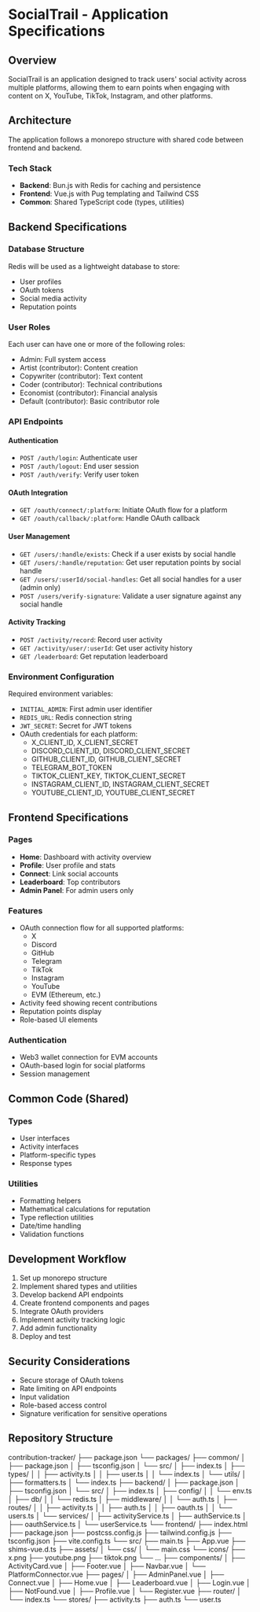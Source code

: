 # SocialTrail - Application Specifications

## Overview
SocialTrail is an application designed to track users' social activity across multiple platforms, allowing them to earn points when engaging with content on X, YouTube, TikTok, Instagram, and other platforms.

## Architecture
The application follows a monorepo structure with shared code between frontend and backend.

### Tech Stack
- **Backend**: Bun.js with Redis for caching and persistence
- **Frontend**: Vue.js with Pug templating and Tailwind CSS
- **Common**: Shared TypeScript code (types, utilities)

## Backend Specifications

### Database Structure
Redis will be used as a lightweight database to store:
- User profiles
- OAuth tokens
- Social media activity
- Reputation points

### User Roles
Each user can have one or more of the following roles:
- Admin: Full system access
- Artist (contributor): Content creation
- Copywriter (contributor): Text content
- Coder (contributor): Technical contributions
- Economist (contributor): Financial analysis
- Default (contributor): Basic contributor role

### API Endpoints

#### Authentication
- `POST /auth/login`: Authenticate user
- `POST /auth/logout`: End user session
- `POST /auth/verify`: Verify user token

#### OAuth Integration
- `GET /oauth/connect/:platform`: Initiate OAuth flow for a platform
- `GET /oauth/callback/:platform`: Handle OAuth callback

#### User Management
- `GET /users/:handle/exists`: Check if a user exists by social handle
- `GET /users/:handle/reputation`: Get user reputation points by social handle
- `GET /users/:userId/social-handles`: Get all social handles for a user (admin only)
- `POST /users/verify-signature`: Validate a user signature against any social handle

#### Activity Tracking
- `POST /activity/record`: Record user activity
- `GET /activity/user/:userId`: Get user activity history
- `GET /leaderboard`: Get reputation leaderboard

### Environment Configuration
Required environment variables:
- `INITIAL_ADMIN`: First admin user identifier
- `REDIS_URL`: Redis connection string
- `JWT_SECRET`: Secret for JWT tokens
- OAuth credentials for each platform:
  - X_CLIENT_ID, X_CLIENT_SECRET
  - DISCORD_CLIENT_ID, DISCORD_CLIENT_SECRET
  - GITHUB_CLIENT_ID, GITHUB_CLIENT_SECRET
  - TELEGRAM_BOT_TOKEN
  - TIKTOK_CLIENT_KEY, TIKTOK_CLIENT_SECRET
  - INSTAGRAM_CLIENT_ID, INSTAGRAM_CLIENT_SECRET
  - YOUTUBE_CLIENT_ID, YOUTUBE_CLIENT_SECRET

## Frontend Specifications

### Pages
- **Home**: Dashboard with activity overview
- **Profile**: User profile and stats
- **Connect**: Link social accounts
- **Leaderboard**: Top contributors
- **Admin Panel**: For admin users only

### Features
- OAuth connection flow for all supported platforms:
  - X
  - Discord
  - GitHub
  - Telegram
  - TikTok
  - Instagram
  - YouTube
  - EVM (Ethereum, etc.)
- Activity feed showing recent contributions
- Reputation points display
- Role-based UI elements

### Authentication
- Web3 wallet connection for EVM accounts
- OAuth-based login for social platforms
- Session management

## Common Code (Shared)

### Types
- User interfaces
- Activity interfaces
- Platform-specific types
- Response types

### Utilities
- Formatting helpers
- Mathematical calculations for reputation
- Type reflection utilities
- Date/time handling
- Validation functions

## Development Workflow
1. Set up monorepo structure
2. Implement shared types and utilities
3. Develop backend API endpoints
4. Create frontend components and pages
5. Integrate OAuth providers
6. Implement activity tracking logic
7. Add admin functionality
8. Deploy and test

## Security Considerations
- Secure storage of OAuth tokens
- Rate limiting on API endpoints
- Input validation
- Role-based access control
- Signature verification for sensitive operations

## Repository Structure
contribution-tracker/
├── package.json
└── packages/
   ├── common/
   │   ├── package.json
   │   ├── tsconfig.json
   │   └── src/
   │       ├── index.ts
   │       ├── types/
   │       │   ├── activity.ts
   │       │   ├── user.ts
   │       │   └── index.ts
   │       └── utils/
   │           ├── formatters.ts
   │           └── index.ts
   ├── backend/
   │   ├── package.json
   │   ├── tsconfig.json
   │   └── src/
   │       ├── index.ts
   │       ├── config/
   │       │   └── env.ts
   │       ├── db/
   │       │   └── redis.ts
   │       ├── middleware/
   │       │   └── auth.ts
   │       ├── routes/
   │       │   ├── activity.ts
   │       │   ├── auth.ts
   │       │   ├── oauth.ts
   │       │   └── users.ts
   │       └── services/
   │           ├── activityService.ts
   │           ├── authService.ts
   │           ├── oauthService.ts
   │           └── userService.ts
   └── frontend/
       ├── index.html
       ├── package.json
       ├── postcss.config.js
       ├── tailwind.config.js
       ├── tsconfig.json
       ├── vite.config.ts
       └── src/
           ├── main.ts
           ├── App.vue
           ├── shims-vue.d.ts
           ├── assets/
           │   └── css/
           │       └── main.css
           └── icons/
               ├── x.png
               ├── youtube.png
               ├── tiktok.png
               └── ...
           ├── components/
           │   ├── ActivityCard.vue
           │   ├── Footer.vue
           │   ├── Navbar.vue
           │   └── PlatformConnector.vue
           ├── pages/
           │   ├── AdminPanel.vue
           │   ├── Connect.vue
           │   ├── Home.vue
           │   ├── Leaderboard.vue
           │   ├── Login.vue
           │   ├── NotFound.vue
           │   ├── Profile.vue
           │   └── Register.vue
           ├── router/
           │   └── index.ts
           └── stores/
               ├── activity.ts
               ├── auth.ts
               └── user.ts
